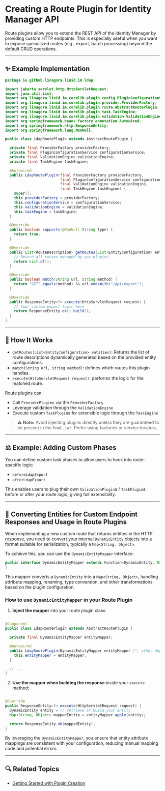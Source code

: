 # Creating a Route Plugin for Identity Manager API

Route plugins allow you to extend the REST API of the Identity Manager by providing custom HTTP endpoints. This is
especially useful when you want to expose specialized routes (e.g., export, batch processing) beyond the default CRUD
operations.

---

## ✨ Example Implementation

```java
package io.github.linagora.linid.im.ldap;

import jakarta.servlet.http.HttpServletRequest;
import java.util.List;
import org.linagora.linid.im.corelib.plugin.config.PluginConfigurationService;
import org.linagora.linid.im.corelib.plugin.provider.ProviderFactory;
import org.linagora.linid.im.corelib.plugin.route.AbstractRoutePlugin;
import org.linagora.linid.im.corelib.plugin.task.TaskEngine;
import org.linagora.linid.im.corelib.plugin.validation.ValidationEngine;
import org.springframework.beans.factory.annotation.Autowired;
import org.springframework.http.ResponseEntity;
import org.springframework.lang.NonNull;

public class LdapRoutePlugin extends AbstractRoutePlugin {

  private final ProviderFactory providerFactory;
  private final PluginConfigurationService configurationService;
  private final ValidationEngine validationEngine;
  private final TaskEngine taskEngine;

  @Autowired
  public LdapRoutePlugin(final ProviderFactory providerFactory,
                         final PluginConfigurationService configurationService,
                         final ValidationEngine validationEngine,
                         final TaskEngine taskEngine) {
    super();
    this.providerFactory = providerFactory;
    this.configurationService = configurationService;
    this.validationEngine = validationEngine;
    this.taskEngine = taskEngine;
  }

  @Override
  public boolean supports(@NonNull String type) {
    return true;
  }

  @Override
  public List<RouteDescription> getRoutes(List<EntityConfiguration> entities) {
    // Return all routes managed by you plugins.
    return List.of();
  }

  @Override
  public boolean match(String url, String method) {
    return "GET".equals(method) && url.endsWith("/api/export");
  }

  @Override
  public ResponseEntity<?> execute(HttpServletRequest request) {
    // Your custom export logic here
    return ResponseEntity.ok().build();
  }
}
```

---

## 🔧 How It Works

* `getRoutes(List<EntityConfiguration> entities)`: Returns the list of route descriptions dynamically generated based on
  the provided entity configurations.
* `match(String url, String method)`: defines which routes this plugin handles.
* `execute(HttpServletRequest request)`: performs the logic for the matched route.

Route plugins can:

* Call `ProviderPlugin`s via the `ProviderFactory`
* Leverage validation through the `ValidationEngine`
* Execute custom `TaskPlugin`s for extensible logic through the `TaskEngine`

> ⚠️ **Note:** Avoid injecting plugins directly unless they are guaranteed to be present in the final `.jar`. Prefer
> using factories or service locators.

---

## ⚖️ Example: Adding Custom Phases

You can define custom task phases to allow users to hook into route-specific logic:

- `beforeLdapExport`
- `afterLdapExport`

This enables users to plug their own `ValidationPlugin`s / `TaskPlugin`s before or after your route logic, giving full
extensibility.

---

## 🔄 Converting Entities for Custom Endpoint Responses and Usage in Route Plugins

When implementing a new custom route that returns entities in the HTTP response, you need to convert your internal
`DynamicEntity` objects into a format suitable for serialization, typically a `Map<String, Object>`.

To achieve this, you can use the `DynamicEntityMapper` interface:

```java
public interface DynamicEntityMapper extends Function<DynamicEntity, Map<String, Object>> {
}
```

This mapper converts a `DynamicEntity` into a `Map<String, Object>`, handling attribute mapping, renaming, type
conversion, and other transformations based on the plugin configuration.

### How to use `DynamicEntityMapper` in your Route Plugin

1. **Inject the mapper** into your route plugin class:

```java

@Component
public class LdapRoutePlugin extends AbstractRoutePlugin {

  private final DynamicEntityMapper entityMapper;

  @Autowired
  public LdapRoutePlugin(DynamicEntityMapper entityMapper /*, other dependencies */) {
    this.entityMapper = entityMapper;
  }

  // ...
}
```

2. **Use the mapper when building the response** inside your `execute` method:

```java

@Override
public ResponseEntity<?> execute(HttpServletRequest request) {
  DynamicEntity entity = // retrieve or build your entity
  Map<String, Object> mappedEntity = entityMapper.apply(entity);

  return ResponseEntity.ok(mappedEntity);
}
```

By leveraging the `DynamicEntityMapper`, you ensure that entity attribute mappings are consistent with your
configuration, reducing manual mapping code and potential errors.

---

## 🔍 Related Topics

* [Getting Started with Plugin Creation](./how-to-create-a-plugin.md)
